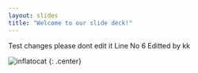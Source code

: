 ```yaml
---
layout: slides
title: "Welcome to our slide deck!"
---
```


Test changes please dont edit it
Line No 6 Editted by kk

![inflatocat](https://octodex.github.com/images/inflatocat.png)
{: .center}
